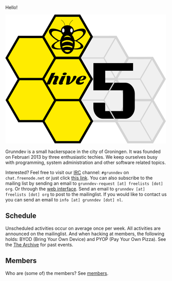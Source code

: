 Hello!

<p><img class="pure-img w60 c" src="images/logo.png" alt="Grunndev logo"/></p>

Grunndev is a small hackerspace in the city of Groningen. It was founded on
Februari 2013 by three enthusiastic techies. We keep ourselves busy with
programming, system administration and other software related topics.

Interested? Feel free to visit our [IRC][1] channel: `#grunndev` on
`chat.freenode.net` or just click
[this link][2]. You can also subscribe to the mailing list by sending an email
to `grunndev-request [at] freelists [dot] org`. Or through the [web interface][3].
Send an email to `grunndev [at] freelists [dot] org` to post to the mailinglist.
If you would like to contact us you can send an email to
`info [at] grunndev [dot] nl`.

[1]: http://www.irchelp.org/irchelp/irctutorial.html
[2]: https://webchat.freenode.net/#grunndev
[3]: http://www.freelists.org/list/grunndev


Schedule
--------

Unscheduled activities occur on average once per week. All activities are
announced on the mailinglist. And when hacking at members, the following holds:
BYOD (Bring Your Own Device) and PYOP (Pay Your Own Pizza). See the
[The Archive]({{url}}/archive.html) for past events.


Members
-------

Who are (some of) the members? See [members]({{url}}/members.html).

